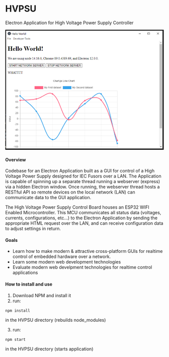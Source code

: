# HVPSU
Electron Application for High Voltage Power Supply Controller

<p align="center">
<img width="800px" src="https://raw.githubusercontent.com/coyt/HVPSU/main/images/softwarescreencap1.PNG"/>
</p>

#### Overview

Codebase for an Electron Application built as a GUI for control of a High Voltage Power Supply designed for IEC Fusors over a LAN. The Application is capable of spinning up a separate thread running a webserver (express) via a hidden Electron window. Once running, the webserver thread hosts a RESTful API so remote devices on the local network (LAN) can communicate data to the GUI application. 

The High Voltage Power Supply Control Board houses an ESP32 WIFI Enabled Microcontroller. This MCU communicates all status data (voltages, currents, configurations, etc...) to the Electron Application by sending the appropriate HTML request over the LAN, and can receive configuration data to adjust settings in return. 

#### Goals
* Learn how to make modern & attractive cross-platform GUIs for realtime control of embedded hardware over a network. 
* Learn some modern web development technologies
* Evaluate modern web develpment technologies for realtime control applications 

#### How to install and use

1. Download NPM and install it
2. run: 
```
npm install
```
in the HVPSU directory (rebuilds node_modules)

3. run:
```
npm start
```
in the HVPSU directory (starts application)
